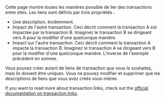 Cette page montre toutes les manières possible de lier des transactions entre elles. Les liens sont définis par trois propriétés :

* Une description, évidemment.
* Impact de l'autre transaction. Ceci décrit comment la transaction A est impactée par la transaction B. Imaginez le transaction B se dirigeant vers A pour la modifier d'une quelconque manière.
* Impact sur l'autre transaction. Ceci décrit comment la transaction A impacte la transaction B. Imaginez le transaction A se dirigeant vers B pour la modifier d'une quelconque manière. L'inverse de l'exemple précédent en somme.

Vous pouvez créer autant de liens de transaction que vous le souhaitez, mais ils doivent être uniques. Vous ne pouvez modifier et supprimer que les descriptions de liens que vous avez créés vous-même.

If you want to read more about transaction links, check out the [official documentation on transaction links](https://docs.firefly-iii.org/advanced-concepts/links).